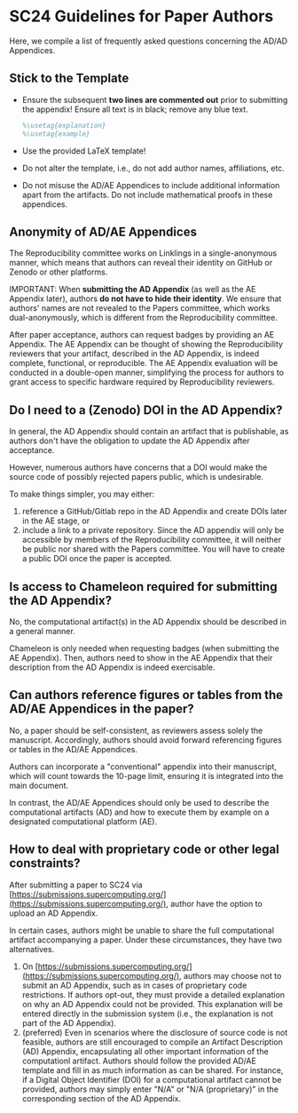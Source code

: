 # SC24 Guidelines for Paper Authors

Here, we compile a list of frequently asked questions concerning the AD/AD Appendices.

## Stick to the Template

- Ensure the subsequent **two lines are commented out** prior to submitting the appendix! Ensure all text is in black; remove any blue text.
  ```latex
  %\usetag{explanation}
  %\usetag{example}
  ```

- Use the provided LaTeX template!

- Do not alter the template, i.e., do not add author names, affiliations, etc.

- Do not misuse the AD/AE Appendices to include additional information apart from the artifacts. Do not include mathematical proofs in these appendices.

## Anonymity of AD/AE Appendices

The Reproducibility committee works on Linklings in a single-anonymous manner, which means that authors can reveal their identity on GitHub or Zenodo or other platforms.

IMPORTANT: When **submitting the AD Appendix** (as well as the AE Appendix later), authors **do not have to hide their identity**. We ensure that authors' names are not revealed to the Papers committee, which works dual-anonymously, which is different from the Reproducibility committee.

After paper acceptance, authors can request badges by providing an AE Appendix. The AE Appendix can be thought of
showing the Reproducibility reviewers that your artifact, described in the AD Appendix,  is indeed complete, functional, or reproducible. The AE Appendix evaluation will be conducted in a double-open manner, simplifying the process for authors to grant access to specific hardware required by Reproducibility reviewers.

## Do I need to a (Zenodo) DOI in the AD Appendix?

In general, the AD Appendix should contain an artifact that is publishable, as authors don't have the obligation to update the AD Appendix after acceptance.

However, numerous authors have concerns that a DOI would make the source code of possibly rejected papers public, which is undesirable.

To make things simpler, you may either:
1. reference a GitHub/Gitlab repo in the AD Appendix and create DOIs later in the AE stage, or
2. include a link to a private repository. Since the AD appendix will only be accessible by members of the Reproducibility committee, it will neither be public nor shared with the Papers committee. You will have to create a public DOI once the paper is accepted.

## Is access to Chameleon required for submitting the AD Appendix?

No, the computational artifact(s) in the AD Appendix should be described in a general manner.

Chameleon is only needed when requesting badges (when submitting the AE Appendix). Then, authors need to show in the AE Appendix that their description from the AD Appendix is indeed exercisable.

## Can authors reference figures or tables from the AD/AE Appendices in the paper?

No, a paper should be self-consistent, as reviewers assess solely the manuscript.
Accordingly, authors should avoid forward referencing figures or tables in the AD/AE Appendices.

Authors can incorporate a "conventional" appendix into their manuscript, which will count towards the 10-page limit, ensuring it is integrated into the main document.

In contrast, the AD/AE Appendices should only be used to describe the computational artifacts (AD)
and how to execute them by example on a designated computational platform (AE).

## How to deal with proprietary code or other legal constraints?

After submitting a paper to SC24 via [https://submissions.supercomputing.org/](https://submissions.supercomputing.org/), author have the option to upload an AD Appendix.


In certain cases, authors might be unable to share the full computational artifact accompanying a paper. Under these circumstances, they have two alternatives.

1. On [https://submissions.supercomputing.org/](https://submissions.supercomputing.org/), authors may choose not to submit an AD Appendix, such as in cases of proprietary code restrictions. If authors opt-out, they must provide a detailed explanation on why 
an AD Appendix could not be provided. This explanation will be entered directly in the submission system (i.e., the explanation is not part of the AD Appendix).
2. (preferred) Even in scenarios where the disclosure of source code is not feasible, authors are still encouraged to compile an Artifact Description (AD) Appendix, encapsulating all other important information of the computationl artifact. 
Authors should follow the provided AD/AE template and fill in as much information as can be shared. 
For instance, if a Digital Object Identifier (DOI) for a computational artifact cannot be provided, authors may simply enter "N/A" or "N/A (proprietary)" in the corresponding section of the AD Appendix.